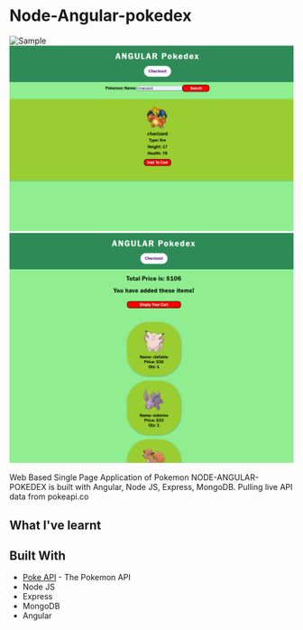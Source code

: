 # Node-Angular-pokedex

![Sample](https://github.com/Jesper-SH-Hong/Node-Angular-pokedex/blob/master/sample_img/main0.png)
![Sample](https://github.com/Jesper-SH-Hong/Node-Angular-pokedex/blob/master/sample_img/search.png)
![Sample](https://github.com/Jesper-SH-Hong/Node-Angular-pokedex/blob/master/sample_img/cart.png)

Web Based Single Page Application of Pokemon 
NODE-ANGULAR-POKEDEX is built with Angular, Node JS, Express, MongoDB. Pulling live API data from pokeapi.co

## What I've learnt


## Built With
* [Poke API](https://pokeapi.co/) - The Pokemon API
* Node JS
* Express
* MongoDB
* Angular
